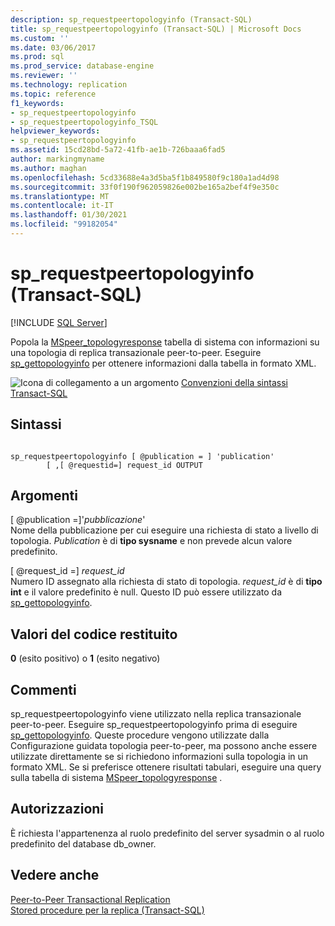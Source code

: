 ```yaml
---
description: sp_requestpeertopologyinfo (Transact-SQL)
title: sp_requestpeertopologyinfo (Transact-SQL) | Microsoft Docs
ms.custom: ''
ms.date: 03/06/2017
ms.prod: sql
ms.prod_service: database-engine
ms.reviewer: ''
ms.technology: replication
ms.topic: reference
f1_keywords:
- sp_requestpeertopologyinfo
- sp_requestpeertopologyinfo_TSQL
helpviewer_keywords:
- sp_requestpeertopologyinfo
ms.assetid: 15cd28bd-5a72-41fb-ae1b-726baaa6fad5
author: markingmyname
ms.author: maghan
ms.openlocfilehash: 5cd33688e4a3d5ba5f1b849580f9c180a1ad4d98
ms.sourcegitcommit: 33f0f190f962059826e002be165a2bef4f9e350c
ms.translationtype: MT
ms.contentlocale: it-IT
ms.lasthandoff: 01/30/2021
ms.locfileid: "99182054"
---
```

# <a name="sp_requestpeertopologyinfo-transact-sql"></a>sp_requestpeertopologyinfo (Transact-SQL)
[!INCLUDE [SQL Server](../../includes/applies-to-version/sqlserver.md)]

  Popola la [MSpeer_topologyresponse](../../relational-databases/system-tables/mspeer-topologyresponse-transact-sql.md) tabella di sistema con informazioni su una topologia di replica transazionale peer-to-peer. Eseguire [sp_gettopologyinfo](../../relational-databases/system-stored-procedures/sp-gettopologyinfo-transact-sql.md) per ottenere informazioni dalla tabella in formato XML.  
  
 ![Icona di collegamento a un argomento](../../database-engine/configure-windows/media/topic-link.gif "Icona di collegamento a un argomento") [Convenzioni della sintassi Transact-SQL](../../t-sql/language-elements/transact-sql-syntax-conventions-transact-sql.md)  
  
## <a name="syntax"></a>Sintassi  
  
```  
  
sp_requestpeertopologyinfo [ @publication = ] 'publication'  
        [ ,[ @requestid=] request_id OUTPUT  
```  
  
## <a name="arguments"></a>Argomenti  
 [ @publication =]'*pubblicazione*'  
 Nome della pubblicazione per cui eseguire una richiesta di stato a livello di topologia. *Publication* è di **tipo sysname** e non prevede alcun valore predefinito.  
  
 [ @request_id =] *request_id*  
 Numero ID assegnato alla richiesta di stato di topologia. *request_id* è di **tipo int** e il valore predefinito è null. Questo ID può essere utilizzato da [sp_gettopologyinfo](../../relational-databases/system-stored-procedures/sp-gettopologyinfo-transact-sql.md).  
  
## <a name="return-code-values"></a>Valori del codice restituito  
 **0** (esito positivo) o **1** (esito negativo)  
  
## <a name="remarks"></a>Commenti  
 sp_requestpeertopologyinfo viene utilizzato nella replica transazionale peer-to-peer. Eseguire sp_requestpeertopologyinfo prima di eseguire [sp_gettopologyinfo](../../relational-databases/system-stored-procedures/sp-gettopologyinfo-transact-sql.md). Queste procedure vengono utilizzate dalla Configurazione guidata topologia peer-to-peer, ma possono anche essere utilizzate direttamente se si richiedono informazioni sulla topologia in un formato XML. Se si preferisce ottenere risultati tabulari, eseguire una query sulla tabella di sistema [MSpeer_topologyresponse](../../relational-databases/system-tables/mspeer-topologyresponse-transact-sql.md) .  
  
## <a name="permissions"></a>Autorizzazioni  
 È richiesta l'appartenenza al ruolo predefinito del server sysadmin o al ruolo predefinito del database db_owner.  
  
## <a name="see-also"></a>Vedere anche  
 [Peer-to-Peer Transactional Replication](../../relational-databases/replication/transactional/peer-to-peer-transactional-replication.md)   
 [Stored procedure per la replica &#40;Transact-SQL&#41;](../../relational-databases/system-stored-procedures/replication-stored-procedures-transact-sql.md)  
  
  
